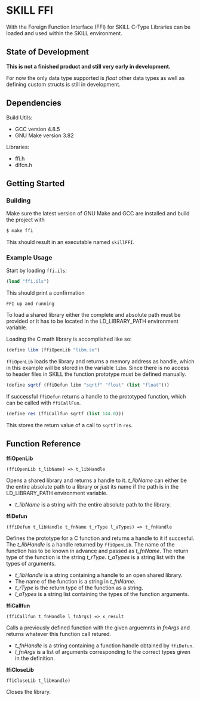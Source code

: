 # SKILL FFI

With the Foreign Function Interface (FFI) for SKILL C-Type Libraries can
be loaded and used within the SKILL environment.

## State of Development

**This is not a finished product and still very early in development.**

For now the only data type supported is _float_ other data types as well
as defining custom structs is still in development.

## Dependencies

Build Utils:
+ GCC version 4.8.5
+ GNU Make version 3.82

Libraries:
+ ffi.h
+ dlfcn.h

## Getting Started

### Building

Make sure the latest version of GNU Make and GCC are installed and build the
project with

```bash
$ make ffi
```

This should result in an executable named ```skillFFI```.

### Example Usage

Start by loading ```ffi.ils```:

```scheme
(load "ffi.ils")
```

This should print a confirmation

```
FFI up and running
```

To load a shared library either the complete and absolute path must be provided
or it has to be located in the LD\_LIBRARY\_PATH environment variable.

Loading the C math library is accomplished like so:

```scheme
(define libm (ffiOpenLib "libm.so")
```

```ffiOpenLib``` loads the library and returns a memory address as handle, which
in this example will be stored in the variable ```libm```.
Since there is no access to header files in SKILL the function prototype must be
defined manually.

```scheme
(define sqrtf (ffiDefun libm "sqrtf" "float" (list "float")))
```

If successful ```ffiDefun``` returns a handle to the prototyped function, which
can be called with ```ffiCallFun```.

```scheme
(define res (ffiCallfun sqrtf (list 144.0)))
```

This stores the return value of a call to ```sqrtf``` in ```res```.

## Function Reference

**ffiOpenLib**

```(ffiOpenLib t_libName) => t_libHandle```

Opens a shared library and returns a handle to it. _t\_libName_ can either be the
entire absolute path to a library or just its name if the path is in the
LD\_LIBRARY\_PATH environment variable.

+ _t\_libName_ is a string with the entire absolute path to the library.

**ffiDefun**

```(ffiDefun t_libHandle t_fnName t_rType l_aTypes) => t_fnHandle```

Defines the prototype for a C function and returns a handle to it if succesful.
The _t\_libHandle_ is a handle returned by ```ffiOpenLib```. The name of the function
has to be known in advance and passed as _t\_fnName_. The return type of the function
is the string _t\_rType_. _t\_aTypes_ is a string list with the types of arguments.

+ _t\_libHandle_ is a string containing a handle to an open shared library.
+ The name of the function is a string in _t\_fnName_.
+ _t\_rType_ is the return type of the function as a string.
+ _l\_aTypes_ is a string list containing the types of the function arguments.

**ffiCallfun**

```(ffiCallfun t_fnHandle l_fnArgs) => x_result```

Calls a previously defined function with the given arguemnts in _fnArgs_ and
returns whatever this function call retured.

+ _t\_fnHandle_ is a string containing a function handle obtained by ```ffiDefun```.
+ _l\_fnArgs_ is a list of arguments corresponding to the correct types given in the definition.

**ffiCloseLib**

```ffiCloseLib t_libHandle)```

Closes the library.
